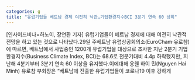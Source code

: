 ```yaml
---
categories: g
title: "유럽기업들 베트남 경제 여전히 낙관…기업환경지수BCI 3분기 연속 60 상회"
---
```

[인사이드비나=하노이, 장연환 기자] 유럽기업들이 베트남 경제에 대해 여전히 낙관적 전망을 하고 있는 것으로 나타났다.29일 주베트남 유럽상공회의소(EuroCham·유로참)에 따르면, 베트남에서 사업중인 1200개 유럽기업을 대상으로 조사한 지난 2분기 기업환경지수(Business Climate Index, BCI)는 68.6로 전분기대비 4.4p 하락했지만, 지난해 4분기부터 3분기 연속 60 이상을 유지했다.이에대해 응웬 하이 민(Nguyen Hai Minh) 유로참 부회장은 “베트남에 진출한 유럽기업들이 코로나19 이후 강하게